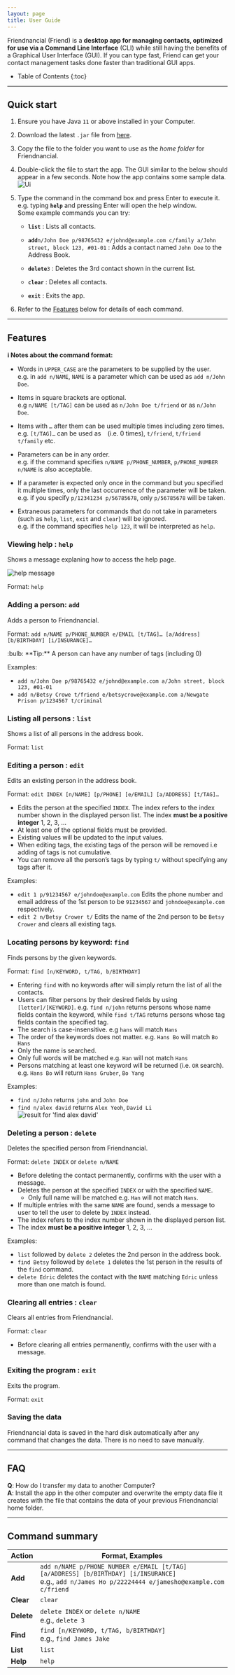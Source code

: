 ```yaml
---
layout: page
title: User Guide
---
```


Friendnancial (Friend) is a **desktop app for managing contacts, optimized for use via a Command Line Interface** (CLI) while still having the benefits of a Graphical User Interface (GUI). If you can type fast, Friend can get your contact management tasks done faster than traditional GUI apps.

* Table of Contents
{:toc}

--------------------------------------------------------------------------------------------------------------------

## Quick start

1. Ensure you have Java `11` or above installed in your Computer.

1. Download the latest `.jar` file from [here](https://github.com/AY2223S1-CS2103T-W10-2/tp/releases).

1. Copy the file to the folder you want to use as the _home folder_ for Friendnancial.

1. Double-click the file to start the app. The GUI similar to the below should appear in a few seconds. Note how the app contains some sample data.<br>
   ![Ui](images/Ui_old.png)

1. Type the command in the command box and press Enter to execute it. e.g. typing **`help`** and pressing Enter will open the help window.<br>
   Some example commands you can try:

   * **`list`** : Lists all contacts.

   * **`add`**`n/John Doe p/98765432 e/johnd@example.com c/family a/John street, block 123, #01-01` : Adds a contact named `John Doe` to the Address Book.

   * **`delete`**`3` : Deletes the 3rd contact shown in the current list.

   * **`clear`** : Deletes all contacts.

   * **`exit`** : Exits the app.

1. Refer to the [Features](#features) below for details of each command.

--------------------------------------------------------------------------------------------------------------------

## Features

<div markdown="block" class="alert alert-info">

**:information_source: Notes about the command format:**<br>

* Words in `UPPER_CASE` are the parameters to be supplied by the user.<br>
  e.g. in `add n/NAME`, `NAME` is a parameter which can be used as `add n/John Doe`.

* Items in square brackets are optional.<br>
  e.g `n/NAME [t/TAG]` can be used as `n/John Doe t/friend` or as `n/John Doe`.

* Items with `…`​ after them can be used multiple times including zero times.<br>
  e.g. `[t/TAG]…​` can be used as ` ` (i.e. 0 times), `t/friend`, `t/friend t/family` etc.

* Parameters can be in any order.<br>
  e.g. if the command specifies `n/NAME p/PHONE_NUMBER`, `p/PHONE_NUMBER n/NAME` is also acceptable.

* If a parameter is expected only once in the command but you specified it multiple times, only the last occurrence of the parameter will be taken.<br>
  e.g. if you specify `p/12341234 p/56785678`, only `p/56785678` will be taken.

* Extraneous parameters for commands that do not take in parameters (such as `help`, `list`, `exit` and `clear`) will be ignored.<br>
  e.g. if the command specifies `help 123`, it will be interpreted as `help`.

</div>

### Viewing help : `help`

Shows a message explaning how to access the help page.

![help message](images/helpMessage.png)

Format: `help`


### Adding a person: `add`

Adds a person to Friendnancial.

Format: `add n/NAME p/PHONE_NUMBER e/EMAIL [t/TAG]…​ [a/Address] [b/BIRTHDAY] [i/INSURANCE]…​`

<div markdown="span" class="alert alert-primary">:bulb: **Tip:**
A person can have any number of tags (including 0)
</div>

Examples:
* `add n/John Doe p/98765432 e/johnd@example.com a/John street, block 123, #01-01`
* `add n/Betsy Crowe t/friend e/betsycrowe@example.com a/Newgate Prison p/1234567 t/criminal`

### Listing all persons : `list`

Shows a list of all persons in the address book.

Format: `list`

### Editing a person : `edit`

Edits an existing person in the address book.

Format: `edit INDEX [n/NAME] [p/PHONE] [e/EMAIL] [a/ADDRESS] [t/TAG]…​`

* Edits the person at the specified `INDEX`. The index refers to the index number shown in the displayed person list. The index **must be a positive integer** 1, 2, 3, …​
* At least one of the optional fields must be provided.
* Existing values will be updated to the input values.
* When editing tags, the existing tags of the person will be removed i.e adding of tags is not cumulative.
* You can remove all the person’s tags by typing `t/` without
    specifying any tags after it.

Examples:
*  `edit 1 p/91234567 e/johndoe@example.com` Edits the phone number and email address of the 1st person to be `91234567` and `johndoe@example.com` respectively.
*  `edit 2 n/Betsy Crower t/` Edits the name of the 2nd person to be `Betsy Crower` and clears all existing tags.

### Locating persons by keyword: `find`

Finds persons by the given keywords.

Format: `find [n/KEYWORD, t/TAG, b/BIRTHDAY]`

* Entering `find` with no keywords after will simply return the list of all the contacts.
* Users can filter persons by their desired fields by using `[letter]/[KEYWORD]`. e.g.
`find n/john` returns persons whose name fields contain the keyword, while `find t/TAG`
returns persons whose tag fields contain the specified tag.
* The search is case-insensitive. e.g `hans` will match `Hans`
* The order of the keywords does not matter. e.g. `Hans Bo` will match `Bo Hans`
* Only the name is searched.
* Only full words will be matched e.g. `Han` will not match `Hans`
* Persons matching at least one keyword will be returned (i.e. `OR` search).
  e.g. `Hans Bo` will return `Hans Gruber`, `Bo Yang`

Examples:
* `find n/John` returns `john` and `John Doe`
* `find n/alex david` returns `Alex Yeoh`, `David Li`<br>
  ![result for 'find alex david'](images/findAlexDavidResult.png)

### Deleting a person : `delete`

Deletes the specified person from Friendnancial.

Format: `delete INDEX` or `delete n/NAME`

* Before deleting the contact permanently, confirms with the user with a message.
* Deletes the person at the specified `INDEX` or with the specified `NAME`.
    * Only full name will be matched e.g. `Han` will not match `Hans`.
* If multiple entries with the same `NAME` are found, sends a message to user to tell the user to delete by `INDEX` instead.
* The index refers to the index number shown in the displayed person list.
* The index **must be a positive integer** 1, 2, 3, ...

Examples:
* `list` followed by `delete 2` deletes the 2nd person in the address book.
* `find Betsy` followed by `delete 1` deletes the 1st person in the results of the `find` command.
* `delete Edric` deletes the contact with the `NAME` matching `Edric` unless more than one match is found.


### Clearing all entries : `clear`

Clears all entries from Friendnancial.

Format: `clear`

* Before clearing all entries permanently, confirms with the user with a message.

### Exiting the program : `exit`

Exits the program.

Format: `exit`

### Saving the data

Friendnancial data is saved in the hard disk automatically after any command that changes the data. There is no need to save manually.

--------------------------------------------------------------------------------------------------------------------

## FAQ

**Q**: How do I transfer my data to another Computer?<br>
**A**: Install the app in the other computer and overwrite the empty data file it creates with the file that contains the data of your previous Friendnancial home folder.

--------------------------------------------------------------------------------------------------------------------

## Command summary

Action | Format, Examples
--------|------------------
**Add** | `add n/NAME p/PHONE_NUMBER e/EMAIL [t/TAG] [a/ADDRESS] [b/BIRTHDAY] [i/INSURANCE]` <br> e.g., `add n/James Ho p/22224444 e/jamesho@example.com c/friend`
**Clear** | `clear`
**Delete** | `delete INDEX` or `delete n/NAME`<br> e.g., `delete 3`
**Find** | `find [n/KEYWORD, t/TAG, b/BIRTHDAY]`<br> e.g., `find James Jake`
**List** | `list`
**Help** | `help`
